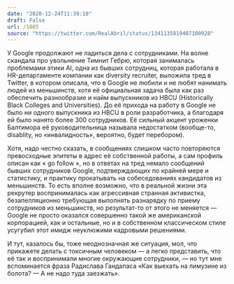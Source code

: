 ```yaml
---
date: "2020-12-24T11:39:10"
draft: False
url: /1885
source: "https://twitter.com/RealAbril/status/1341135819487100928"
---
```


У Google продолжают не ладиться дела с сотрудниками. На волне скандала про увольнение Тимнит Гебрю, которая занималась проблемами этики AI, одна из бывших сотрудниц, которая работала в HR-департаменте компании как diversity recruiter, выложила тред в Twitter, в котором описала, что в Google не любили и не любят нанимать людей из меньшинств, хотя её официальная задача была как раз обеспечить разнообразие и найм выпускников из HBCU (Historically Black Colleges and Universities). До её прихода на работу в Google не было ни одного выпускника из HBCU в роли разработчика, а благодаря ей было нанято более 300 сотрудников. Её сильный акцент уроженки Балтимора её руководительница называла недостатком (вообще-то, disablity, но «инвалидность», вероятно, будет перебором). 

Хотя, надо честно сказать, в сообщениях слишком часто повторяются превосходные эпитеты в адрес её собственной работы, а сам профиль описан как «  go follow », но в ответах на тред немало сообщений бывших сотрудников Google, подтверждающих по крайней мере и статистику, и практику прокатывать на собеседованиях кандидатов из меньшинств. То есть вполне возможно, что в реальной жизни эта рекрутер воспринималась как агрессивная странная активистка, безапелляционно требующая выполнять разнарядку по приему сотрудников из меньшинств, но результат-то от этого не меняется — Google не просто оказался совершенно такой же американской корпорацией, как и остальные, но и в собственном классическом стиле усугубил этот имидж неуклюжими кадровыми решениями. 

И тут, казалось бы, тоже неоднозначная же ситуация, мол, что прикажете делать с токсичным человеком — а легко представить, что её так и воспринимали многие окружающие сотрудники, — но тут мне вспоминается фраза Радислава Гандапаса «Как выехать на лимузине из болота? — А не надо туда заезжать».
